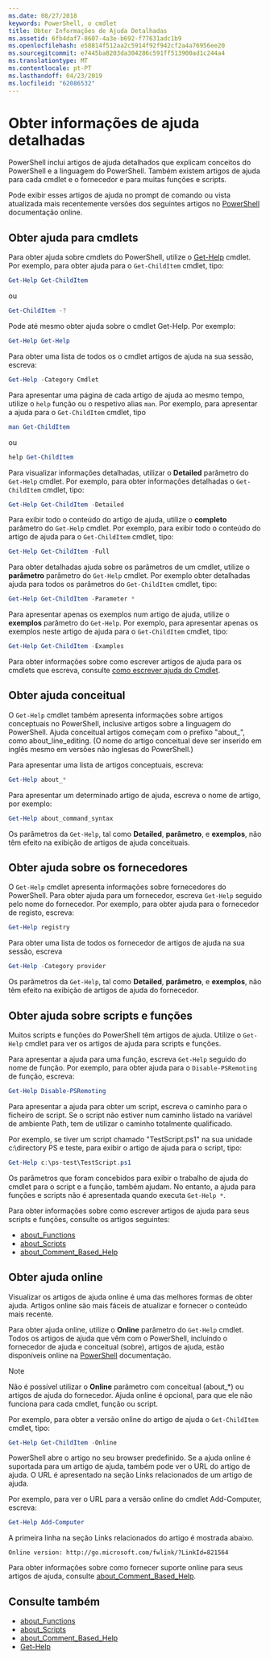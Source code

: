 ```yaml
---
ms.date: 08/27/2018
keywords: PowerShell, o cmdlet
title: Obter Informações de Ajuda Detalhadas
ms.assetid: 6fb4daf7-8607-4a3e-b692-f77631adc1b9
ms.openlocfilehash: e58814f512aa2c5914f92f942cf2a4a76956ee20
ms.sourcegitcommit: e7445ba8203da304286c591ff513900ad1c244a4
ms.translationtype: MT
ms.contentlocale: pt-PT
ms.lasthandoff: 04/23/2019
ms.locfileid: "62086532"
---
```

# <a name="getting-detailed-help-information"></a>Obter informações de ajuda detalhadas

PowerShell inclui artigos de ajuda detalhados que explicam conceitos do PowerShell e a linguagem do PowerShell. Também existem artigos de ajuda para cada cmdlet e o fornecedor e para muitas funções e scripts.

Pode exibir esses artigos de ajuda no prompt de comando ou vista atualizada mais recentemente versões dos seguintes artigos no [PowerShell](/powershell/scripting/overview) documentação online.

## <a name="getting-help-for-cmdlets"></a>Obter ajuda para cmdlets

Para obter ajuda sobre cmdlets do PowerShell, utilize o [Get-Help](/powershell/module/microsoft.powershell.core/Get-Help) cmdlet. Por exemplo, para obter ajuda para o `Get-ChildItem` cmdlet, tipo:

```powershell
Get-Help Get-ChildItem
```

ou

```powershell
Get-ChildItem -?
```

Pode até mesmo obter ajuda sobre o cmdlet Get-Help. Por exemplo:

```powershell
Get-Help Get-Help
```

Para obter uma lista de todos os o cmdlet artigos de ajuda na sua sessão, escreva:

```powershell
Get-Help -Category Cmdlet
```

Para apresentar uma página de cada artigo de ajuda ao mesmo tempo, utilize o `help` função ou o respetivo alias `man`.
Por exemplo, para apresentar a ajuda para o `Get-ChildItem` cmdlet, tipo

```powershell
man Get-ChildItem
```

ou

```powershell
help Get-ChildItem
```

Para visualizar informações detalhadas, utilizar o **Detailed** parâmetro do `Get-Help` cmdlet. Por exemplo, para obter informações detalhadas o `Get-ChildItem` cmdlet, tipo:

```powershell
Get-Help Get-ChildItem -Detailed
```

Para exibir todo o conteúdo do artigo de ajuda, utilize o **completo** parâmetro do `Get-Help` cmdlet. Por exemplo, para exibir todo o conteúdo do artigo de ajuda para o `Get-ChildItem` cmdlet, tipo:

```powershell
Get-Help Get-ChildItem -Full
```

Para obter detalhadas ajuda sobre os parâmetros de um cmdlet, utilize o **parâmetro** parâmetro do `Get-Help` cmdlet. Por exemplo obter detalhadas ajuda para todos os parâmetros do `Get-ChildItem` cmdlet, tipo:

```powershell
Get-Help Get-ChildItem -Parameter *
```

Para apresentar apenas os exemplos num artigo de ajuda, utilize o **exemplos** parâmetro do `Get-Help`.
Por exemplo, para apresentar apenas os exemplos neste artigo de ajuda para o `Get-ChildItem` cmdlet, tipo:

```powershell
Get-Help Get-ChildItem -Examples
```

Para obter informações sobre como escrever artigos de ajuda para os cmdlets que escreva, consulte [como escrever ajuda do Cmdlet](/powershell/developer/help/writing-help-for-windows-powershell-cmdlets).

## <a name="getting-conceptual-help"></a>Obter ajuda conceitual

O `Get-Help` cmdlet também apresenta informações sobre artigos conceptuais no PowerShell, inclusive artigos sobre a linguagem do PowerShell. Ajuda conceitual artigos começam com o prefixo "about_", como about_line_editing. (O nome do artigo conceitual deve ser inserido em inglês mesmo em versões não inglesas do PowerShell.)

Para apresentar uma lista de artigos conceptuais, escreva:

```powershell
Get-Help about_*
```

Para apresentar um determinado artigo de ajuda, escreva o nome de artigo, por exemplo:

```powershell
Get-Help about_command_syntax
```

Os parâmetros da `Get-Help`, tal como **Detailed**, **parâmetro**, e **exemplos**, não têm efeito na exibição de artigos de ajuda conceituais.

## <a name="getting-help-about-providers"></a>Obter ajuda sobre os fornecedores

O `Get-Help` cmdlet apresenta informações sobre fornecedores do PowerShell. Para obter ajuda para um fornecedor, escreva `Get-Help` seguido pelo nome do fornecedor. Por exemplo, para obter ajuda para o fornecedor de registo, escreva:

```powershell
Get-Help registry
```

Para obter uma lista de todos os fornecedor de artigos de ajuda na sua sessão, escreva

```powershell
Get-Help -Category provider
```

Os parâmetros da `Get-Help`, tal como **Detailed**, **parâmetro**, e **exemplos**, não têm efeito na exibição de artigos de ajuda do fornecedor.

## <a name="getting-help-about-scripts-and-functions"></a>Obter ajuda sobre scripts e funções

Muitos scripts e funções do PowerShell têm artigos de ajuda. Utilize o `Get-Help` cmdlet para ver os artigos de ajuda para scripts e funções.

Para apresentar a ajuda para uma função, escreva `Get-Help` seguido do nome de função. Por exemplo, para obter ajuda para o `Disable-PSRemoting` de função, escreva:

```powershell
Get-Help Disable-PSRemoting
```

Para apresentar a ajuda para obter um script, escreva o caminho para o ficheiro de script. Se o script não estiver num caminho listado na variável de ambiente Path, tem de utilizar o caminho totalmente qualificado.

Por exemplo, se tiver um script chamado "TestScript.ps1" na sua unidade c:\\directory PS e teste, para exibir o artigo de ajuda para o script, tipo:

```powershell
Get-Help c:\ps-test\TestScript.ps1
```

Os parâmetros que foram concebidos para exibir o trabalho de ajuda do cmdlet para o script e a função, também ajudam. No entanto, a ajuda para funções e scripts não é apresentada quando executa `Get-Help *`.

Para obter informações sobre como escrever artigos de ajuda para seus scripts e funções, consulte os artigos seguintes:

- [about_Functions](/powershell/module/microsoft.powershell.core/about/about_functions)
- [about_Scripts](/powershell/module/microsoft.powershell.core/about/about_scripts)
- [about_Comment_Based_Help](/powershell/module/microsoft.powershell.core/about/about_comment_based_help)

## <a name="getting-help-online"></a>Obter ajuda online

Visualizar os artigos de ajuda online é uma das melhores formas de obter ajuda. Artigos online são mais fáceis de atualizar e fornecer o conteúdo mais recente.

Para obter ajuda online, utilize o **Online** parâmetro do `Get-Help` cmdlet. Todos os artigos de ajuda que vêm com o PowerShell, incluindo o fornecedor de ajuda e conceitual (sobre), artigos de ajuda, estão disponíveis online na [PowerShell](/powershell/scripting/powershell-scripting) documentação.

> [!NOTE]
> Não é possível utilizar o **Online** parâmetro com conceitual (about_\*) ou artigos de ajuda do fornecedor.
> Ajuda online é opcional, para que ele não funciona para cada cmdlet, função ou script.

Por exemplo, para obter a versão online do artigo de ajuda o `Get-ChildItem` cmdlet, tipo:

```powershell
Get-Help Get-ChildItem -Online
```

PowerShell abre o artigo no seu browser predefinido. Se a ajuda online é suportada para um artigo de ajuda, também pode ver o URL do artigo de ajuda. O URL é apresentado na seção Links relacionados de um artigo de ajuda.

Por exemplo, para ver o URL para a versão online do cmdlet Add-Computer, escreva:

```powershell
Get-Help Add-Computer
```

A primeira linha na seção Links relacionados do artigo é mostrada abaixo.

```Output
Online version: http://go.microsoft.com/fwlink/?LinkId=821564
```

Para obter informações sobre como fornecer suporte online para seus artigos de ajuda, consulte [about_Comment_Based_Help](/powershell/module/microsoft.powershell.core/about/about_comment_based_help).

## <a name="see-also"></a>Consulte também

- [about_Functions](/powershell/module/microsoft.powershell.core/about/about_functions)
- [about_Scripts](/powershell/module/microsoft.powershell.core/about/about_scripts)
- [about_Comment_Based_Help](/powershell/module/microsoft.powershell.core/about/about_comment_based_help)
- [Get-Help](/powershell/module/microsoft.powershell.core/get-help)
